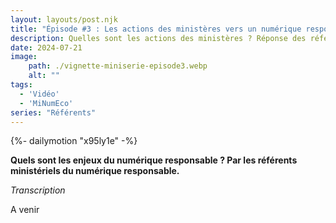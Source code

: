 ```yaml
---
layout: layouts/post.njk
title: "Épisode #3 : Les actions des ministères vers un numérique responsable"
description: Quelles sont les actions des ministères ? Réponse des référents ministériels numérique responsable
date: 2024-07-21
image:
    path: ./vignette-miniserie-episode3.webp
    alt: ""
tags:
  - 'Vidéo'
  - 'MiNumEco'
series: "Référents"
---
```


<!-- intégraton vidéo dailymotion de la chaine de la DINUM EN ATTENTE DU LIEN-->
{%- dailymotion "x95ly1e" -%}

<!-- légende de la vidéo-->

**Quels sont les enjeux du numérique responsable ? Par les référents ministériels du numérique responsable.**

<!-- description-->

<!-- transcription-->

*Transcription*

A venir
